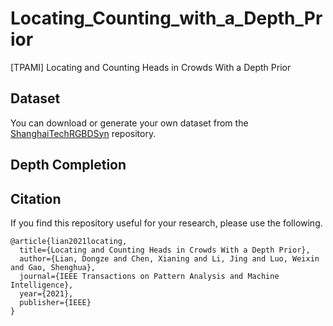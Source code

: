 # Locating_Counting_with_a_Depth_Prior
[TPAMI] Locating and Counting Heads in Crowds With a Depth Prior

## Dataset
You can download 
or generate your own dataset from the [ShanghaiTechRGBDSyn](https://github.com/svip-lab/ShanghaiTechRGBDSyn) repository.

## Depth Completion







## Citation

If you find this repository useful for your research, please use the following.

```
@article{lian2021locating,
  title={Locating and Counting Heads in Crowds With a Depth Prior},
  author={Lian, Dongze and Chen, Xianing and Li, Jing and Luo, Weixin and Gao, Shenghua},
  journal={IEEE Transactions on Pattern Analysis and Machine Intelligence},
  year={2021},
  publisher={IEEE}
}
```
